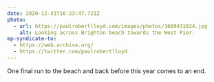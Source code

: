 ```yaml
---
date: 2020-12-31T16:23:47.721Z
photo:
  - url: https://paulrobertlloyd.com/images/photos/1609431824.jpg
    alt: Looking across Brighton beach towards the West Pier.
mp-syndicate-to:
  - https://web.archive.org/
  - https://twitter.com/paulrobertlloyd
---
```

One final run to the beach and back before this year comes to an end.
